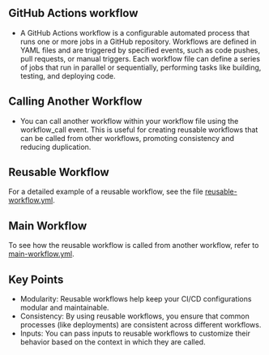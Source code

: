## GitHub Actions workflow
- A GitHub Actions workflow is a configurable automated process that runs one or more jobs in a GitHub repository. Workflows are defined in YAML files and are triggered by specified events, such as code pushes, pull requests, or manual triggers. Each workflow file can define a series of jobs that run in parallel or sequentially, performing tasks like building, testing, and deploying code.

## Calling Another Workflow
- You can call another workflow within your workflow file using the workflow_call event. This is useful for creating reusable workflows that can be called from other workflows, promoting consistency and reducing duplication.

## Reusable Workflow

For a detailed example of a reusable workflow, see the file [reusable-workflow.yml](.github/workflows/reusable-workflow.yml).

## Main Workflow

To see how the reusable workflow is called from another workflow, refer to [main-workflow.yml](.github/workflows/main-workflow.yml).

## Key Points
* Modularity: Reusable workflows help keep your CI/CD configurations modular and maintainable.
* Consistency: By using reusable workflows, you ensure that common processes (like deployments) are consistent across different workflows.
* Inputs: You can pass inputs to reusable workflows to customize their behavior based on the context in which they are called.
